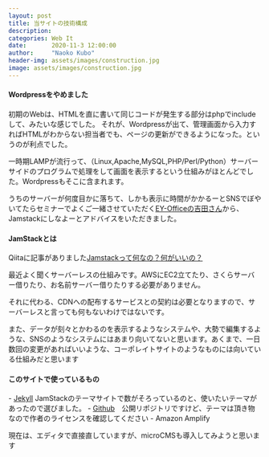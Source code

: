 ```yaml
---
layout: post
title: 当サイトの技術構成
description: 
categories: Web It
date:       2020-11-3 12:00:00
author:     "Naoko Kubo"
header-img: assets/images/construction.jpg
image: assets/images/construction.jpg
---
```


<h4 class="blogtitle">Wordpressをやめました</h4>
<p>初期のWebは、HTMLを直に書いて同じコードが発生する部分はphpでincludeして、みたいな感じでした。
それが、Wordpressが出て、管理画面から入力すればHTMLがわからない担当者でも、ページの更新ができるようになった。というのが利点でした。</p>
<p>一時期LAMPが流行って、（Linux,Apache,MySQL,PHP/Perl/Python）サーバーサイドのプログラムで処理をして画面を表示するという仕組みがほとんどでした。Wordpressもそこに含まれます。</p>
<p>うちのサーバーが何度目かに落ちて、しかも表示に時間がかかるーとSNSでぼやいてたらセミナーでよくご一緒させていただく<a href="https://www.ey-office.com/blog_archive/2020/11/04/ey-office-site-will-try-to-get-into-jamstack-4/?fbclid=IwAR2OEJ3v2pO_jn8Z2cRQPT_UIy1URBeaA0P2tVXpdhrA-fsJlnqM3fg3CAA" target=_blank >EY-Officeの吉田さん</a>から、Jamstackにしなよーとアドバイスをいただきました。</p>
<h4 class="blogtitle">JamStackとは</h4>
<p>Qiitaに記事がありました<a href="https://qiita.com/ozaki25/items/4075d03278d1fb51cc37" target=_blank >Jamstackって何なの？何がいいの？</a></p>
<p>最近よく聞くサーバーレスの仕組みです。AWSにEC2立てたり、さくらサーバー借りたり、お名前サーバー借りたりする必要がありません。</p>
<p>それに代わる、CDNへの配布するサービスとの契約は必要となりますので、サーバーレスと言っても何もないわけではないです。</p>
<p>また、データが刻々とかわるのを表示するようなシステムや、大勢で編集するような、SNSのようなシステムにはあまり向いてないと思います。あくまで、一日数回の変更があればいいような、コーポレイトサイトのようなものには向いている仕組みだと思います</p>
<h4 class="blogtitle">このサイトで使っているもの</h4>
- <a href="http://jekyllrb-ja.github.io" target=_blank>Jekyll</a> JamStackのテーマサイトで数がそろっているのと、使いたいテーマがあったので選びました。
- <a href="https://github.com/NaokoKubo/InterruptWeb" target=_blank>Github</a>　公開リポジトリですけど、テーマは頂き物なので作者のライセンスを確認してください
- Amazon Amplify

<p>現在は、エディタで直接直していますが、microCMSも導入してみようと思います </p>

